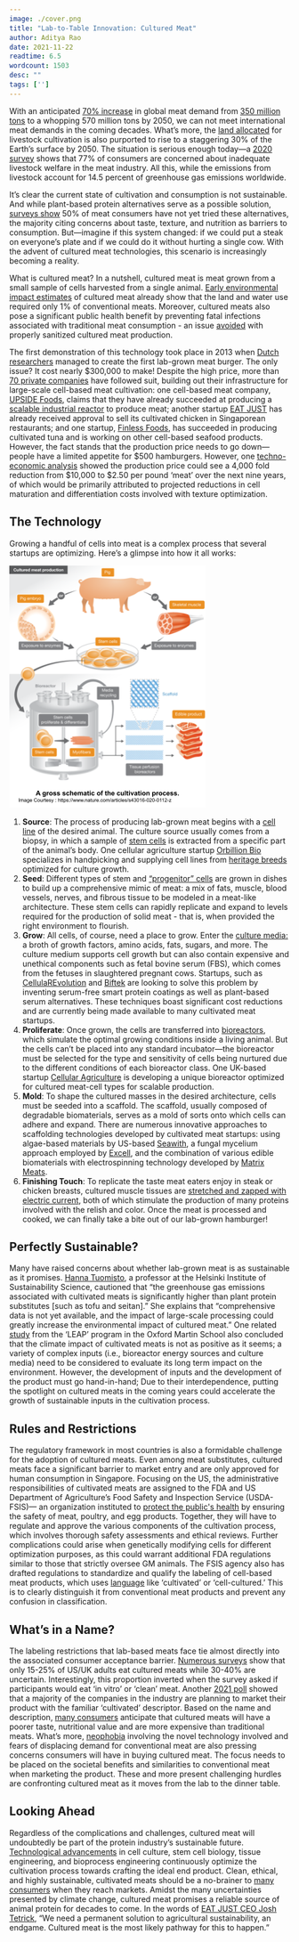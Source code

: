 ```yaml
---
image: ./cover.png
title: "Lab-to-Table Innovation: Cultured Meat"
author: Aditya Rao
date: 2021-11-22
readtime: 6.5
wordcount: 1503
desc: ""
tags: ['']
---
```


With an anticipated [70% increase](http://www.fao.org/fileadmin/templates/wsfs/docs/Issues_papers/HLEF2050_Global_Agriculture.pdf) in global meat demand from [350 million tons](https://www.theworldcounts.com/challenges/consumption/foods-and-beverages/world-consumption-of-meat/story) to a whopping 570 million tons by 2050, we can not meet international meat demands in the coming decades. What’s more, the [land allocated](http://www.fao.org/3/ar591e/ar591e.pdf) for livestock cultivation is also purported to rise to a staggering 30% of the Earth’s surface by 2050. The situation is serious enough today—a [2020 survey](https://www.aspca.org/shopwithyourheart/business-and-farmer-resources/aspca-surveys) shows that 77% of consumers are concerned about inadequate livestock welfare in the meat industry. All this, while the emissions from livestock account for 14.5 percent of greenhouse gas emissions worldwide.  

It’s clear the current state of cultivation and consumption is not sustainable. And while plant-based protein alternatives serve as a possible solution, [surveys show](https://foodinsight.org/wp-content/uploads/2020/01/IFIC-Plant-Alternative-to-Animal-Meat-Survey.pdf) 50% of meat consumers have not yet tried these alternatives, the majority citing concerns about taste, texture, and nutrition as barriers to consumption. But—imagine if this system changed: if we could put a steak on everyone’s plate and if we could do it without hurting a single cow. With the advent of cultured meat technologies, this scenario is increasingly becoming a reality.

What is cultured meat? In a nutshell, cultured meat is meat grown from a small sample of cells harvested from a single animal. [Early environmental impact estimates](https://pubs.acs.org/doi/10.1021/es200130u) of cultured meat already show that the land and water use required only 1% of conventional meats. Moreover, cultured meats also pose a significant public health benefit by preventing fatal infections associated with traditional meat consumption - an issue [avoided](https://www.foodsafetynews.com/2017/01/clean-safe-humane-producers-say-lab-meat-is-a-triple-win/) with properly sanitized cultured meat production. 

The first demonstration of this technology took place in 2013 when [Dutch researchers](https://www.eatthis.com/lab-grown-meat/#:~:text=The%20short%20history%20of%20meat,of%20billions%20of%20cow%20cells.) managed to create the first lab-grown meat burger. The only issue? It cost nearly $300,000 to make! Despite the high price, more than [70 private companies](https://gfi.org/resource/cultivated-meat-eggs-and-dairy-state-of-the-industry-report/) have followed suit, building out their infrastructure for large-scale cell-based meat cultivation: one cell-based meat company, [UPSIDE Foods](https://www.upsidefoods.com/news), claims that they have already succeeded at producing a [scalable industrial reactor](https://www.fooddive.com/news/upside-foods-cultivated-cell-based-meat-plant-epic/609182/) to produce meat; another startup [EAT JUST](https://www.greenqueen.com.hk/breaking-eat-just-wins-worlds-first-regulatory-approval-for-cell-based-meat-in-singapore/) has already received approval to sell its cultivated chicken in Singaporean restaurants; and one startup, [Finless Foods](https://finlessfoods.com/about/#products), has succeeded in producing cultivated tuna and is working on other cell-based seafood products. However, the fact stands that the production price needs to go down—people have a limited appetite for $500 hamburgers. However, one [techno-economic analysis](https://cedelft.eu/publications/tea-of-cultivated-meat/) showed the production price could see a 4,000 fold reduction from $10,000 to $2.50 per pound ‘meat’ over the next nine years, of which would be primarily attributed to projected reductions in cell maturation and differentiation costs involved with texture optimization.

## The Technology

Growing a handful of cells into meat is a complex process that several startups are optimizing. Here’s a glimpse into how it all works:

![Process](diagram.png)

1. **Source**: The process of producing lab-grown meat begins with a [cell line](https://gfi.org/science/the-science-of-cultivated-meat/deep-dive-cultivated-meat-cell-lines/) of the desired animal. The culture source usually comes from a biopsy, in which a sample of [stem cells](https://medlineplus.gov/stemcells.html#:~:text=Stem%20cells%20are%20cells%20with,repair%20system%20for%20the%20body.&text=They%20are%20unspecialized%2C%20so%20they,blood%20cells%2C%20and%20brain%20cells) is extracted from a specific part of the animal’s body. One cellular agriculture startup [Orbillion Bio](https://www.foodnavigator-usa.com/Article/2021/05/17/Orbillion-Bio-founder-on-scaling-up-cell-cultured-meat-We-need-smart-people-money-and-time-and-this-will-be-solved.-I-have-no-doubt-about-it) specializes in handpicking and supplying cell lines from [heritage breeds](https://homestead.motherearthnews.com/heritage-breeds-matter/) optimized for culture growth. 
2. **Seed**: Different types of stem and [“progenitor” cells](https://www.technologynetworks.com/cell-science/articles/what-are-progenitor-cells-exploring-neural-myeloid-and-hematopoietic-progenitor-cells-329519#:~:text=Progenitor%20cells%20are%20descendants%20of,the%20same%20tissue%20or%20organ.) are grown in dishes to build up a comprehensive mimic of meat: a mix of fats, muscle, blood vessels, nerves, and fibrous tissue to be modeled in a meat-like architecture. These stem cells can rapidly replicate and expand to levels required for the production of solid meat - that is, when provided the right environment to flourish. 
3. **Grow**: All cells, of course, need a place to grow. Enter the [culture media:](https://www.nature.com/articles/s43016-020-0112-z#Sec4) a broth of growth factors, amino acids, fats, sugars, and more. The culture medium supports cell growth but can also contain expensive and unethical components such as fetal bovine serum (FBS), which comes from the fetuses in slaughtered pregnant cows. Startups, such as [CellulaREvolution](https://www.cellularevolution.co.uk/) and [Biftek](http://biftek.co/#services) are looking to solve this problem by inventing serum-free smart protein coatings as well as plant-based serum alternatives. These techniques boast significant cost reductions and are currently being made available to many cultivated meat startups.
4. **Proliferate**: Once grown, the cells are transferred into [bioreactors](https://www.nature.com/articles/s43016-020-0112-z#Sec5), which simulate the optimal growing conditions inside a living animal. But the cells can’t be placed into any standard incubator—the bioreactor must be selected for the type and sensitivity of cells being nurtured due to the different conditions of each bioreactor class. One UK-based startup [Cellular Agriculture](https://www.cellularagriculture.co.uk/) is developing a unique bioreactor optimized for cultured meat-cell types for scalable production.
5. **Mold**: To shape the cultured masses in the desired architecture, cells must be seeded into a scaffold. The scaffold, usually composed of degradable biomaterials, serves as a mold of sorts onto which cells can adhere and expand. There are numerous innovative approaches to scaffolding technologies developed by cultivated meat startups: using algae-based materials by US-based [Seawith](http://seawith.net/en/), a fungal mycelium approach employed by [Excell](https://www.excell.bio/), and the combination of various edible biomaterials with electrospinning technology developed by [Matrix Meats](https://www.matrixmeats.com/).
6. **Finishing Touch**: To replicate the taste meat eaters enjoy in steak or chicken breasts, cultured muscle tissues are [stretched and zapped with electric current](https://gfi.org/science/the-science-of-cultivated-meat/), both of which stimulate the production of many proteins involved with the relish and color. Once the meat is processed and cooked, we can finally take a bite out of our lab-grown hamburger!

## Perfectly Sustainable?

Many have raised concerns about whether lab-grown meat is as sustainable as it promises. [Hanna Tuomisto](embopress.org/doi/full/10.15252/embr.201847395), a professor at the Helsinki Institute of Sustainability Science, cautioned that “the greenhouse gas emissions associated with cultivated meats is significantly higher than plant protein substitutes [such as tofu and seitan].” She explains that “comprehensive data is not yet available, and the impact of large-scale processing could greatly increase the environmental impact of cultured meat.” One related [study](https://www.ox.ac.uk/news/2019-02-19-lab-grown-meat-really-better-environment) from the ‘LEAP’ program in the Oxford Martin School also concluded that the climate impact of cultivated meats is not as positive as it seems; a variety of complex inputs (i.e., bioreactor energy sources and culture media) need to be considered to evaluate its long term impact on the environment. However, the development of inputs and the development of the product must go hand-in-hand; Due to their interdependence, putting the spotlight on cultured meats in the coming years could accelerate the growth of sustainable inputs in the cultivation process.  

## Rules and Restrictions

The regulatory framework in most countries is also a formidable challenge for the adoption of cultured meats. Even among meat substitutes, cultured meats face a significant barrier to market entry and are only approved for human consumption in Singapore. Focusing on the US, the administrative responsibilities of cultivated meats are assigned to the FDA and US Department of Agriculture’s Food Safety and Inspection Service (USDA-FSIS)— an organization instituted to [protect the public's health](https://www.fsis.usda.gov/about-fsis) by ensuring the safety of meat, poultry, and egg products. Together, they will have to regulate and approve the various components of the cultivation process, which involves thorough safety assessments and ethical reviews. Further complications could arise when genetically modifying cells for different optimization purposes, as this could warrant additional FDA regulations similar to those that strictly oversee GM animals. The FSIS agency also has drafted regulations to standardize and qualify the labeling of cell-based meat products, which uses [language](https://www.fda.gov/news-events/press-announcements/statement-usda-secretary-perdue-and-fda-commissioner-gottlieb-regulation-cell-cultured-food-products) like ‘cultivated’ or ‘cell-cultured.’ This is to clearly distinguish it from conventional meat products and prevent any confusion in classification. 

## What’s in a Name?

The labeling restrictions that lab-based meats face tie almost directly into the associated consumer acceptance barrier. [Numerous surveys](https://www.nature.com/articles/s43016-020-0112-z/tables/4) show that only 15-25% of US/UK adults eat cultured meats while 30-40% are uncertain. Interestingly, this proportion inverted when the survey asked if participants would eat ‘in vitro’ or ‘clean’ meat. Another [2021 poll](https://gfi.org/resource/consumer-insights/) showed that a majority of the companies in the industry are planning to market their product with the familiar ‘cultivated’ descriptor. Based on the name and description, [many consumers](https://www.mdpi.com/2076-3417/10/15/5201/htm#:~:text=The%20safety%20of%20cultured%20meat,which%20invoke%20more%20positive%20associations.) anticipate that cultured meats will have a poorer taste, nutritional value and are more expensive than traditional meats. What’s more, [neophobia](https://www.mdpi.com/2076-3417/10/15/5201/htm#:~:text=The%20safety%20of%20cultured%20meat,which%20invoke%20more%20positive%20associations.) involving the novel technology involved and fears of displacing demand for conventional meat are also pressing concerns consumers will have in buying cultured meat. The focus needs to be placed on the societal benefits and similarities to conventional meat when marketing the product. These and more present challenging hurdles are confronting cultured meat as it moves from the lab to the dinner table. 

## Looking Ahead

Regardless of the complications and challenges, cultured meat will undoubtedly be part of the protein industry’s sustainable future. [Technological advancements](https://gfi.org/science/the-science-of-cultivated-meat/) in cell culture, stem cell biology, tissue engineering, and bioprocess engineering continuously optimize the cultivation process towards crafting the ideal end product. Clean, ethical, and highly sustainable, cultivated meats should be a no-brainer to [many consumers](https://paperpile.com/shared/EQSX9c) when they reach markets. Amidst the many uncertainties presented by climate change, cultured meat promises a reliable source of animal protein for decades to come. In the words of [EAT JUST CEO Josh Tetrick](https://www.theguardian.com/food/2021/jun/16/eat-just-no-kill-meat-chicken-josh-tetrick), “We need a permanent solution to agricultural sustainability, an endgame. Cultured meat is the most likely pathway for this to happen.” 

